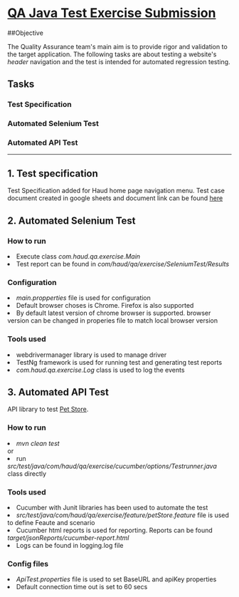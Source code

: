 # [QA Java Test Exercise Submission](https://github.com/pkraju27/qa_java_test_exercise)

##Objective

The Quality Assurance team's main aim is to provide rigor and validation to the target application.
The following tasks are about testing a website's _header_ navigation and the test is intended for automated regression testing.

## Tasks

### Test Specification
### Automated Selenium Test
### Automated API Test

---


## 1. Test specification

Test Specification added for Haud home page navigation menu. Test case document created in google sheets and document link can be found [here](https://docs.google.com/spreadsheets/d/11Ewn33zfWBUK8JJuR1nzduQ83bPuc5zhJ7mlUBvbAw0/edit#gid=0)


## 2. Automated Selenium Test

### How to run 
<li> Execute class <i>com.haud.qa.exercise.Main</i>
<li> Test report can be found in <i>com/haud/qa/exercise/SeleniumTest/Results</i>

### Configuration
<li> <i>main.propperties</i> file is used for configuration
<li> Default browser choses is Chrome. Firefox is also supported
<li> By default latest version of chrome browser is supported. browser version can be changed in properies file to match local browser version

### Tools used 
<li> webdrivermanager library is used to manage driver
<li> TestNg framework is used for running test and generating test reports
<li> <i>com.haud.qa.exercise.Log</i> class is used to log the events 

## 3. Automated API Test

API library to test [Pet Store](https://petstore.swagger.io).

### How to run
<li> <i>mvn clean test</i>
<br> or
<li> run <i>src/test/java/com/haud/qa/exercise/cucumber/options/Testrunner.java</i> class directly

### Tools used
<li> Cucumber with Junit libraries has been used to automate the test
<li> <i>src/test/java/com/haud/qa/exercise/feature/petStore.feature</i> file is used to define Feaute and scenario
<li> Cucumber html reports is used for reporting. Reports can be found <i>target/jsonReports/cucumber-report.html</i>
<li> Logs can be found in logging.log file 

### Config files
<li> <i>ApiTest.properties</i> file is used to set BaseURL and apiKey properties
<li> Default connection time out is set to 60 secs



